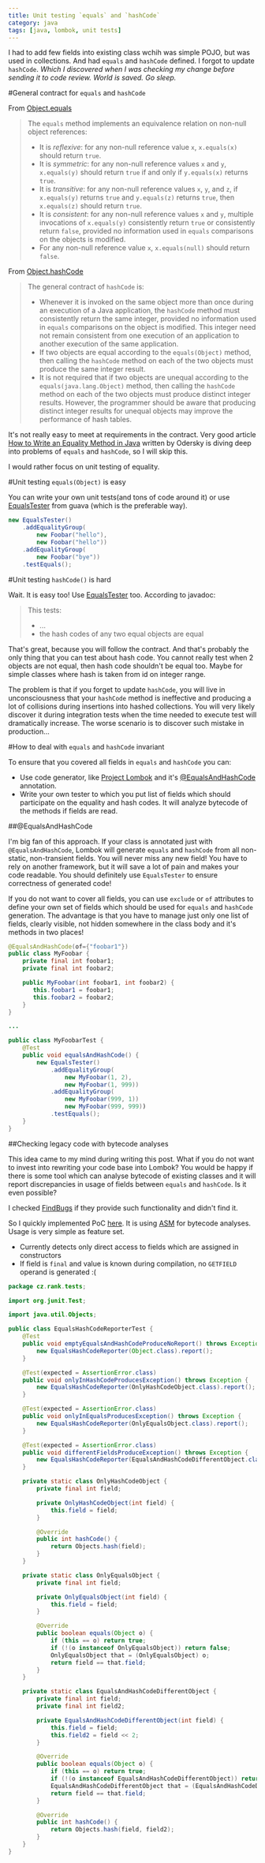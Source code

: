```yaml
---
title: Unit testing `equals` and `hashCode`
category: java
tags: [java, lombok, unit tests]
---
```


I had to add few fields into existing class wchih was simple POJO, but was used
in collections. And had `equals` and `hashCode` defined. I forgot to update
`hashCode`. _Which I discovered when I was checking my change before sending it to code
review. World is saved. Go sleep._

#General contract for `equals` and `hashCode`

From
[Object.equals](https://docs.oracle.com/javase/7/docs/api/java/lang/Object.html#equals%28java.lang.Object%29)
> The `equals` method implements an equivalence relation on non-null object
> references:
> * It is _reflexive_: for any non-null reference value `x`, `x.equals(x)` should
>   return `true`.
> * It is _symmetric_: for any non-null reference values `x` and `y`,
>   `x.equals(y)` should return `true` if and only if `y.equals(x)` returns
>   `true`.
> * It is _transitive_: for any non-null reference values `x`, `y`, and `z`, if
>   `x.equals(y)` returns `true` and `y.equals(z)` returns `true`, then `x.equals(z)` should
>   return `true`.
> * It is _consistent_: for any non-null reference values `x` and `y`, multiple
>   invocations of `x.equals(y)` consistently return `true` or consistently return
>   `false`, provided no information used in `equals` comparisons on the objects is
>   modified.
> * For any non-null reference value `x`, `x.equals(null)` should return `false`.

From
[Object.hashCode](https://docs.oracle.com/javase/7/docs/api/java/lang/Object.html#hashCode%28%29)
> The general contract of `hashCode` is:
> * Whenever it is invoked on the same object more than once during an execution
>   of a Java application, the `hashCode` method must consistently return the same
>   integer, provided no information used in `equals` comparisons on the object is
>   modified. This integer need not remain consistent from one execution of an
>   application to another execution of the same application.
> * If two objects are equal according to the `equals(Object)` method, then
>   calling the `hashCode` method on each of the two objects must produce the same
>   integer result.
> * It is not required that if two objects are unequal according to the
>   `equals(java.lang.Object)` method, then calling the `hashCode` method on each
>   of the two objects must produce distinct integer results. However, the
>   programmer should be aware that producing distinct integer results for unequal
>   objects may improve the performance of hash tables. 

It's not really easy to meet at requirements in the contract.  Very good article
[How to Write an Equality Method in
Java](http://www.artima.com/lejava/articles/equality.html]) written by Odersky
is diving deep into problems of `equals` and `hashCode`, so I will skip this.

I would rather focus on unit testing of equality.

#Unit testing `equals(Object)` is easy

You can write your own unit tests(and tons of code around it) or use
[EqualsTester](https://static.javadoc.io/com.google.guava/guava-testlib/19.0/com/google/common/testing/EqualsTester.html)
from guava (which is the preferable way).

```java
new EqualsTester()
    .addEqualityGroup(
        new Foobar("hello"),
        new Foobar("hello"))
    .addEqualityGroup(
        new Foobar("bye"))
    .testEquals();
```

#Unit testing `hashCode()` is hard

Wait. It is easy too! Use
[EqualsTester](https://static.javadoc.io/com.google.guava/guava-testlib/19.0/com/google/common/testing/EqualsTester.html)
too. According to javadoc:

> This tests:
> * ...
> * the hash codes of any two equal objects are equal

That's great, because you will follow the contract. And that's probably the only
thing that you can test about hash code. You cannot really test when 2 objects
are not equal, then hash code shouldn't be equal too. Maybe for simple classes
where hash is taken from id on integer range.

The problem is that if you forget to update `hashCode`, you will live in
unconsciousness that your `hashCode` method is ineffective and producing a lot
of collisions during insertions into hashed collections. You will very likely
discover it during integration tests when the time needed to execute test will
dramatically increase. The worse scenario is to discover such mistake in
production...

#How to deal with `equals` and `hashCode` invariant

To ensure that you covered all fields in `equals` and `hashCode` you can:

* Use code generator, like [Project Lombok](https://projectlombok.org/) and it's
  [@EqualsAndHashCode](https://projectlombok.org/features/EqualsAndHashCode.html)
  annotation.
* Write your own tester to which you put list of fields which should participate
  on the equality and hash codes. It will analyze bytecode of the methods if
  fields are read.

##@EqualsAndHashCode

I'm big fan of this approach. If your class is annotated just with
`@EqualsAndHashCode`, Lombok will generate `equals` and `hashCode` from all
non-static, non-transient fields. You will never miss any new field! You have to
rely on another framework, but it will save a lot of pain and makes your code
readable. You should definitely use `EqualsTester` to ensure correctness of
generated code!

If you do not want to cover all fields, you can use `exclude` or `of` attributes
to define your own set of fields which should be used for `equals` and
`hashCode` generation. The advantage is that you have to manage just only one
list of fields, clearly visible, not hidden somewhere in the class body and it's
methods in two places!

```java
@EqualsAndHashCode(of={"foobar1"})
public class MyFoobar {
    private final int foobar1;
    private final int foobar2;

    public MyFoobar(int foobar1, int foobar2) {
       this.foobar1 = foobar1;
       this.foobar2 = foobar2;
    }
}

...

public class MyFoobarTest {
    @Test
    public void equalsAndHashCode() {
        new EqualsTester()
            .addEqualityGroup(
                new MyFoobar(1, 2),
                new MyFoobar(1, 999))
            .addEqualityGroup(
                new MyFoobar(999, 1))
                new MyFoobar(999, 999))
            .testEquals();
    }
}
```

##Checking legacy code with bytecode analyses

This idea came to my mind during writing this post. What if you do not want to
invest into rewriting your code base into Lombok? You would be happy if there is
some tool which can analyse bytecode of existing classes and it will report
discrepancies in usage of fields between `equals` and `hashCode`. Is it even
possible?

I checked [FindBugs](http://findbugs.sourceforge.net/) if they provide such
functionality and didn't find it.

So I quickly implemented PoC
[here](https://github.com/karl82/equalshashcodereporter). It is using
[ASM](http://asm.ow2.org/) for bytecode analyses. Usage is very simple as
feature set.

* Currently detects only direct access to fields which are assigned in
  constructors
* If field is `final` and value is known during compilation, no `GETFIELD`
  operand is generated :(

```java
package cz.rank.tests;

import org.junit.Test;

import java.util.Objects;

public class EqualsHashCodeReporterTest {
    @Test
    public void emptyEqualsAndHashCodeProduceNoReport() throws Exception {
        new EqualsHashCodeReporter(Object.class).report();
    }

    @Test(expected = AssertionError.class)
    public void onlyInHashCodeProducesException() throws Exception {
        new EqualsHashCodeReporter(OnlyHashCodeObject.class).report();
    }

    @Test(expected = AssertionError.class)
    public void onlyInEqualsProducesException() throws Exception {
        new EqualsHashCodeReporter(OnlyEqualsObject.class).report();
    }

    @Test(expected = AssertionError.class)
    public void differentFieldsProduceException() throws Exception {
        new EqualsHashCodeReporter(EqualsAndHashCodeDifferentObject.class).report();
    }

    private static class OnlyHashCodeObject {
        private final int field;

        private OnlyHashCodeObject(int field) {
            this.field = field;
        }

        @Override
        public int hashCode() {
            return Objects.hash(field);
        }
    }

    private static class OnlyEqualsObject {
        private final int field;

        private OnlyEqualsObject(int field) {
            this.field = field;
        }

        @Override
        public boolean equals(Object o) {
            if (this == o) return true;
            if (!(o instanceof OnlyEqualsObject)) return false;
            OnlyEqualsObject that = (OnlyEqualsObject) o;
            return field == that.field;
        }
    }

    private static class EqualsAndHashCodeDifferentObject {
        private final int field;
        private final int field2;

        private EqualsAndHashCodeDifferentObject(int field) {
            this.field = field;
            this.field2 = field << 2;
        }

        @Override
        public boolean equals(Object o) {
            if (this == o) return true;
            if (!(o instanceof EqualsAndHashCodeDifferentObject)) return false;
            EqualsAndHashCodeDifferentObject that = (EqualsAndHashCodeDifferentObject) o;
            return field == that.field;
        }

        @Override
        public int hashCode() {
            return Objects.hash(field, field2);
        }
    }
}
```

